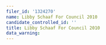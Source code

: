 ```yaml
---
filer_id: '1324270'
name: Libby Schaaf For Council 2010
candidate_controlled_id: ''
title: Libby Schaaf For Council 2010
data_warning: 
---
```

